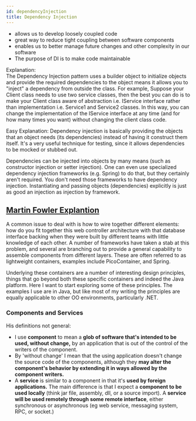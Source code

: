 ```yaml
---
id: dependencyInjection
title: Dependency Injection
---
```


- allows us to develop loosely coupled code
- great way to reduce tight coupling between software components
- enables us to better manage future changes and other complexity in our software
- The purpose of DI is to make code maintainable

Explanation:  
The Dependency Injection pattern uses a builder object to initialize objects and provide the required dependencies to the object means it allows you to "inject" a dependency from outside the class.
For example, Suppose your Client class needs to use two service classes, then the best you can do is to make your Client class aware of abstraction i.e. IService interface rather than implementation i.e. Service1 and Service2 classes. In this way, you can change the implementation of the IService interface at any time (and for how many times you want) without changing the client class code.

Easy Explanation:
Dependency injection is basically providing the objects that an object needs (its dependencies) instead of having it construct them itself. It's a very useful technique for testing, since it allows dependencies to be mocked or stubbed out.

Dependencies can be injected into objects by many means (such as constructor injection or setter injection). One can even use specialized dependency injection frameworks (e.g. Spring) to do that, but they certainly aren't required. You don't need those frameworks to have dependency injection. Instantiating and passing objects (dependencies) explicitly is just as good an injection as injection by framework.

## [Martin Fowler Explantion](https://martinfowler.com/articles/injection.html)

A common issue to deal with is how to wire together different elements: how do you fit together this web controller architecture with that database interface backing when they were built by different teams with little knowledge of each other. A number of frameworks have taken a stab at this problem, and several are branching out to provide a general capability to assemble components from different layers. These are often referred to as lightweight containers, examples include PicoContainer, and Spring.

Underlying these containers are a number of interesting design principles, things that go beyond both these specific containers and indeed the Java platform. Here I want to start exploring some of these principles. The examples I use are in Java, but like most of my writing the principles are equally applicable to other OO environments, particularly .NET.

### Components and Services

His definitions not general:

- I use **component** to mean a **glob of software that's intended to be used, without change,** by an application that is out of the control of the writers of the component.
- By 'without change' I mean that the using application doesn't change the source code of the components, although they **may alter the component's behavior by extending it in ways allowed by the component writers.**
- A **service** is similar to a component in that it's **used by foreign applications.** The main difference is that I expect a **component to be used locally** (think jar file, assembly, dll, or a source import). A **service will be used remotely through some remote interface**, either synchronous or asynchronous (eg web service, messaging system, RPC, or socket.)
